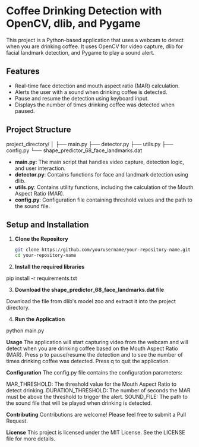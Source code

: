 
# Coffee Drinking Detection with OpenCV, dlib, and Pygame

This project is a Python-based application that uses a webcam to detect when you are drinking coffee. It uses OpenCV for video capture, dlib for facial landmark detection, and Pygame to play a sound alert.

## Features

- Real-time face detection and mouth aspect ratio (MAR) calculation.
- Alerts the user with a sound when drinking coffee is detected.
- Pause and resume the detection using keyboard input.
- Displays the number of times drinking coffee was detected when paused.

## Project Structure

project_directory/
│
├── main.py
├── detector.py
├── utils.py
├── config.py
└── shape_predictor_68_face_landmarks.dat


- **main.py**: The main script that handles video capture, detection logic, and user interaction.
- **detector.py**: Contains functions for face and landmark detection using dlib.
- **utils.py**: Contains utility functions, including the calculation of the Mouth Aspect Ratio (MAR).
- **config.py**: Configuration file containing threshold values and the path to the sound file.

## Setup and Installation

1. **Clone the Repository**

   ```bash
   git clone https://github.com/yourusername/your-repository-name.git
   cd your-repository-name


2. **Install the required libraries**

pip install -r requirements.txt


3. **Download the shape_predictor_68_face_landmarks.dat file**

Download the file from dlib's model zoo and extract it into the project directory.


4. **Run the Application**

python main.py


**Usage**
The application will start capturing video from the webcam and will detect when you are drinking coffee based on the Mouth Aspect Ratio (MAR).
Press p to pause/resume the detection and to see the number of times drinking coffee was detected.
Press q to quit the application.

**Configuration**
The config.py file contains the configuration parameters:

MAR_THRESHOLD: The threshold value for the Mouth Aspect Ratio to detect drinking.
DURATION_THRESHOLD: The number of seconds the MAR must be above the threshold to trigger the alert.
SOUND_FILE: The path to the sound file that will be played when drinking is detected.


**Contributing**
Contributions are welcome! Please feel free to submit a Pull Request.

**License**
This project is licensed under the MIT License. See the LICENSE file for more details.








